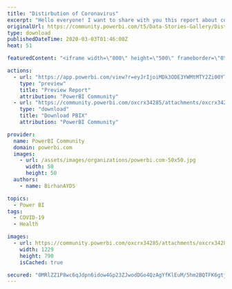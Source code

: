 ```yaml
---
title: "Distirbution of Coronavirus"
excerpt: "Hello everyone! I want to share with you this report about coronavirus disaster. This report shows us recovery percentage. I glad to see that"
originalUrl: https://community.powerbi.com/t5/Data-Stories-Gallery/Distirbution-of-Coronavirus/m-p/956702
type: download
publishedDateTime: 2020-03-03T01:46:00Z
heat: 51

featuredContent: "<iframe width=\"800\" height=\"500\" frameborder=\"0\" src=\"https://app.powerbi.com/view?r=eyJrIjoiMDk3ODE3YWMtMTY2Zi00YTU5LWJmOTUtNjI2MDA4YjU3MTZmIiwidCI6ImM4YmUzMzgwLWQzMmUtNGZiNC05OWY5LWU4MTVmNmVkZTM2MiIsImMiOjl9\"></iframe>"

actions:
  - url: "https://app.powerbi.com/view?r=eyJrIjoiMDk3ODE3YWMtMTY2Zi00YTU5LWJmOTUtNjI2MDA4YjU3MTZmIiwidCI6ImM4YmUzMzgwLWQzMmUtNGZiNC05OWY5LWU4MTVmNmVkZTM2MiIsImMiOjl9"
    type: "preview"
    title: "Preview Report"
    attribution: "PowerBI Community"
  - url: "https://community.powerbi.com/oxcrx34285/attachments/oxcrx34285/DataStoriesGallery/3393/2/Coronavirus_eng.pbix"
    type: "download"
    title: "Download PBIX"
    attribution: "PowerBI Community"

provider:
  name: PowerBI Community
  domain: powerbi.com
  images:
    - url: /assets/images/organizations/powerbi.com-50x50.jpg
      width: 50
      height: 50
  authors:
    - name: BirhanAYDS

topics:
  - Power BI
tags:
  - COVID-19
  - Health

images:
  - url: https://community.powerbi.com/oxcrx34285/attachments/oxcrx34285/DataStoriesGallery/3393/1/Screenshot_4.png
    width: 1229
    height: 790
    isCached: true

secured: "0MRlZZ1P8wc6qJdpn6idow4Gp23ZJwodDGo4QzAgYfKlEuM/5hm2BQTFK6gtjYTSR33Iks43iBOC7C/FXogZfHSotwPrrwQzhc4PCKdbewyIDKH6/JzpjP6BregY6+M6PT4tvjJ3DEWYb+SMj/g3s0w1G4LcfD0azfCzykkeIyzvV2zMbGvowJyUr7EkpdxaiSECO8uPzdP6xJ/6es8I6cvf4t2EhWIbRI2jtuzf0oSZUDZc4IRL2a5m0STBS/ILs2cxV/MXXyqO8rujXtOqEuFweV4Bw9sySKAf+hy3Rlc9MOQblWkOvLhndEuY3f551zPGCGOqi6yJTVi+B779KYWRoIRxWba6pdFwsrxD3sY9oD9dcwLrKP2TCetIwT+lJdF8SwEZls6ydlbNjZulZg==;IXkGKP+FIo3VyE/SfqQJvg=="
---
```


